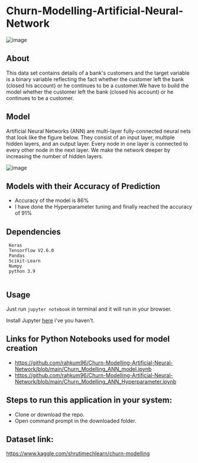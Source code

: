 # Churn-Modelling-Artificial-Neural-Network

![image](https://user-images.githubusercontent.com/86415241/134725649-fff4c091-fee9-4745-a786-063e99305cd6.png)

## About
This data set contains details of a bank's customers and the target variable is a binary variable reflecting the fact whether the customer left the bank (closed his account) or he continues to be a customer.We have to build the model whether the customer left the bank (closed his account) or he continues to be a customer.

## Model
Artificial Neural Networks (ANN) are multi-layer fully-connected neural nets that look like the figure below. They consist of an input layer, multiple hidden layers, and an output layer. Every node in one layer is connected to every other node in the next layer. We make the network deeper by increasing the number of hidden layers.

![image](https://user-images.githubusercontent.com/86415241/134725934-69832a2a-8398-4f2e-acd3-d08411922306.png)


## Models with their Accuracy of Prediction
- Accuracy of the model is 86%  
- I have done the Hyperparameter tuning and finally reached the accuracy of 91%

## Dependencies
``` 
 Keras
 Tensorflow V2.6.0
 Pandas
 Scikit-Learn
 Numpy
 python 3.9
 
```
## Usage

Just run `jupyter notebook` in terminal and it will run in your browser.

Install Jupyter [here](http://jupyter.readthedocs.io/en/latest/install.html) i've you haven't.


## Links for Python Notebooks used for model creation
- https://github.com/rahkum96/Churn-Modelling-Artificial-Neural-Network/blob/main/Churn_Modelling_ANN_model.ipynb
- https://github.com/rahkum96/Churn-Modelling-Artificial-Neural-Network/blob/main/Churn_Modelling_ANN_Hyperparameter.ipynb


## Steps to run this application in your system:
- Clone or download the repo.
- Open command prompt in the downloaded folder.


## Dataset link:
https://www.kaggle.com/shrutimechlearn/churn-modelling

